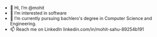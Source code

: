 - 👋 Hi, I’m @mohit
- 👀 I’m interested in software
- 🌱 I’m currently pursuing bachlero's degree in Computer Science and Engineering.
- 📫 Reach me on LinkedIn linkedin.com/in/mohit-sahu-89254b191

<!---
mohit12141/mohit12141 is a ✨ special ✨ repository because its `README.md` (this file) appears on your GitHub profile.
You can click the Preview link to take a look at your changes.
--->

